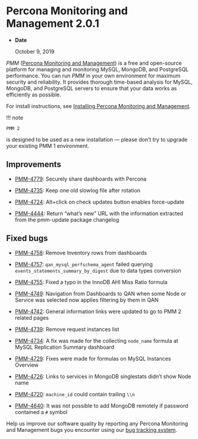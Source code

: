 # Percona Monitoring and Management 2.0.1

* **Date**

    October 9, 2019

*PMM* ([Percona Monitoring and Management](../)) is a free and open-source platform for managing and monitoring MySQL, MongoDB, and PostgreSQL performance. You can run *PMM* in your own environment for maximum security and reliability. It provides thorough time-based analysis for MySQL, MongoDB, and PostgreSQL servers to ensure that your data works as efficiently as possible.

For install instructions, see [Installing Percona Monitoring and Management](../install/).

!!! note

    PMM 2
is designed to be used as a new installation — please don’t try to upgrade
your existing PMM 1 environment.

## Improvements

* [PMM-4779](https://jira.percona.com/browse/PMM-4779): Securely share dashboards with Percona

* [PMM-4735](https://jira.percona.com/browse/PMM-4735): Keep one old slowlog file after rotation

* [PMM-4724](https://jira.percona.com/browse/PMM-4724): Alt+click on check updates button enables force-update

* [PMM-4444](https://jira.percona.com/browse/PMM-4444): Return “what’s new” URL with the information extracted from
the pmm-update package changelog

## Fixed bugs

* [PMM-4758](https://jira.percona.com/browse/PMM-4758): Remove Inventory rows from dashboards

* [PMM-4757](https://jira.percona.com/browse/PMM-4757): `qan_mysql_perfschema_agent` failed querying
`events_statements_summary_by_digest` due to data types conversion

* [PMM-4755](https://jira.percona.com/browse/PMM-4755): Fixed a typo in the InnoDB AHI Miss Ratio formula

* [PMM-4749](https://jira.percona.com/browse/PMM-4749): Navigation from Dashboards to QAN when some Node or Service
was selected now applies filtering by them in QAN

* [PMM-4742](https://jira.percona.com/browse/PMM-4742): General information links were updated to go to PMM 2 related
pages

* [PMM-4739](https://jira.percona.com/browse/PMM-4739): Remove request instances list

* [PMM-4734](https://jira.percona.com/browse/PMM-4734): A fix was made for the collecting `node_name` formula at
MySQL Replication Summary dashboard

* [PMM-4729](https://jira.percona.com/browse/PMM-4729): Fixes were made for formulas on MySQL Instances Overview

* [PMM-4726](https://jira.percona.com/browse/PMM-4726): Links to services in MongoDB singlestats didn’t show Node name

* [PMM-4720](https://jira.percona.com/browse/PMM-4720): `machine_id` could contain trailing `\\n`

* [PMM-4640](https://jira.percona.com/browse/PMM-4640): It was not possible to add MongoDB remotely if password
contained a `#` symbol

Help us improve our software quality by reporting any Percona Monitoring and Management bugs you encounter using our [bug tracking system](https://jira.percona.com/secure/Dashboard.jspa).
